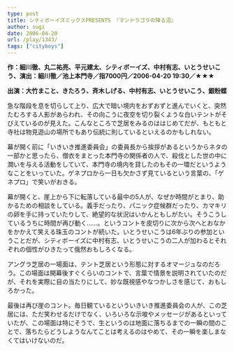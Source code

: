 ```yaml
---
type: post
title: シティボーイズミックスPRESENTS 『マンドラゴラの降る沼』
author: sugi
date: 2006-04-20
url: /play/1343/
tags: ["cityboys"]
---
```

**作：細川徹、丸二祐亮、平元建太、シティボーイズ、中村有志、いとうせいこう、演出：細川徹／池上本門寺／指7000円／2006-04-20 19:30／★★★**

**出演：大竹まこと、きたろう、斉木しげる、中村有志、いとうせいこう、銀粉蝶**

急な階段を息を切らして上り、広大で暗い境内をおずおずと進んでいくと、突然たむろする人影があらわれ、その向こうに夜空を切り裂くような白いテントがそびえているのが見えた。こんなところで芝居をみるのははじめてだが、もともと寺社は物見遊山の場所でもあり伝統に則しているといえるのかもしれない。

幕が開く前に「いきいき推進委員会」の委員長から挨拶があるというからネタの一部かと思ったら、僧衣をまとった本門寺の関係者の人で、殺伐とした世の中に潤いを与える活動をしていて、本門寺の境内を貸したのもその一環だというようなことをいっていた。ゲネプロから一日も欠かさず見ているという言葉の、「ゲネプロ」で笑いがおきる。

幕が開くと、崖上から下に転落している最中の5人が、なぜか時間がとまり、助かるための相談をしている。義手だったり、パニック症候群だったり、カマキリの卵を手に持っていたりして、絶望的な状況はいかんともしがたい。そうこうしているうちに時間が再び動く......。というコントを皮切りに次から次へとおなかをかかえて笑える珠玉のコントが続いた。いとうせいこうは6年ぶりの参加ということだが、シティボーイズに中村有志、いとうせいこうの二人が加わるとそれぞれの個性がひきたって俄然おもしろくなる。

アングラ芝居の一場面は、テント芝居という形態に対するオマージュなのだろう。この場面は開幕後すぐくらいのコントで、言葉で情景を説明されていたのだが、それを実際に目の当たりにして、妙な既視感やなつかしさを感じて、おもしろかった。

最後は再び崖のコント。毎日観ているといういきいき推進委員会の人が、この芝居には、ただ笑わせるだけでなく、いろいろな示唆やメッセージがあるといっていたが、この場面は特にそうで、生というのは地面に落ちるまでの一瞬の間のことで、落ちたらどうしようなんてことは考えるのはやめて、その一瞬を楽しまなくてはいけないのだ。

